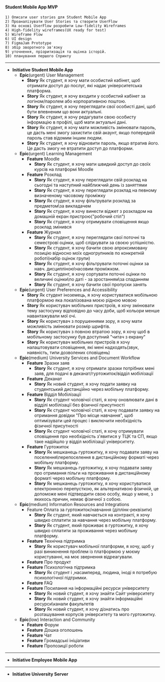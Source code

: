  
#### Student Mobile App MVP
	1) Описати user stories для Student Mobile App
	2) Проаналізувати User Stories та створити UserFlow 
	3) На основі UserFlow розробити Low-fidelity Wireframes
	4) High-fidelity wireframes(UX ready for test)
	5) Wireframe Flow
	6) UI design
	7) FigmaJam Prototype
	8) збір зворотного зв'язку
	9) уточнення, пріоритизація та оцінка історій. 
	10) планування першого Спринту
---
- **Initiative Student Mobile App** 
	- **Epic**(urgent) User Management
		- **Story** Як студент, я хочу мати особистий кабінет, щоб отримати доступ до послуг, які надає університетська платформа.
		- **Story** Як студент, я хочу входити у особистий кабінет за логіном/паролем або корпоративною поштою.
		- **Story** Як студент, я хочу переглядати свої особисті дані, щоб бути впевненим що вони актуальні.
		- **Story** Як студент, я хочу редагувати свою особисту інформацію в профілі, щоб мати актуальні дані. 
		- **Story** Як студент, я хочу мати можливість змінювати пароль, це дасть мені змогу захистити свій акаунт, якщо попередній пароль став відомим іншим людям.
		- **Story** Як студент, я хочу відновити пароль, якщо втратив його. Це дасть змогу не втратити доступ до платформи. 
	- **Epic**(urgent) Learning Management
		- **Feature** Moodle
			- **Story** Як студент, я хочу мати швидкий доступ до своїх курсів на платформі Moodle
		- **Feature** Розклад
			- **Story** Як студент, я хочу переглядати свій розклад на сьогодні та наступний найближчий день із заняттями
			- **Story** Як студент, я хочу переглядати розклад на певному визначеному часовому проміжку
			- **Story** Як студент, я хочу фільтрувати розклад за предметом\за викладачем
			- **Story** Як студент, я хочу винести віджет з розкладом на домашній екран пристрою("робочий стіл")
			- **Story** Як студент, я хочу отримувати сповіщення якщо розклад змінився 
		- **Feature** Журнал
			- **Story** Як студент, я хочу переглядати свої поточні та семестрові оцінки, щоб слідкувати за своєю успішністю. 
			- **Story** Як студент, я хочу бачити свою апроксимовану позицію відносно моїх одногрупників по конкретній роботі(набір оцінок групи)
			- **Story** Як студент, я хочу фільтрувати поточні оцінки за навч. дисципліною\часовим проміжком.
			- **Story** Як студент, я хочу сортувати поточні оцінки по величині оцінки\по даті - за зростанням\за спаданням
			- **Story** Як студент, я хочу бачити свої пропуски занять
	- **Epic**(urgent) User Preferences and Accessibility
		- **Story** Як студент іноземець, я хочу користуватися мобільною платформою яка локалізована моєю рідною мовою
		- **Story** Як користувач мобільних пристроїв, я хочу змінювати тему застосунку відповідно до часу доби, щоб кольори менше навантажували мої очі.
		- **Story** Як користувач з порушеннями зору, я хочу мати можливість змінювати розмір шрифтів.
		- **Story** Як користувач з повною втратою зору, я хочу щоб в мобільному застосунку був доступний "читач з екрану"
		- **Story** Як користувач мобільних пристроїв я хочу налаштовувати сповіщення, які мені надходять(звук, наявність, типи дозволених сповіщень)
	- **Epic**(medium) University Services and Document Workflow
		- **Feature** Зразки заяв
			- **Story** Як студент, я хочу отримати зразки потрібних мені заяв, для подачі в деканат/гуртожиток/відділ мобілізації
		- **Feature** Деканат
			- **Story** Як новий студент, я хочу подати заявку на студентський дистанційно через мобільну платформу.
		- **Feature** Відділ Мобілізації
			- **Story** Як студент чоловічої статі, я хочу оновлювати дані в відділі мобілізації без фізичної присутності
			- **Story** Як студент чоловічої статі, я хочу подавати заявку на отримання довідки "Про місце навчання", щоб оптимізувати цей процес і виключити необхідність фізичної присутності
			- **Story** Як студент чоловічої статі, я хочу отримувати сповіщення про необхідність з'явитися у ТЦК та СП, якщо таке надійшло у відділ мобілізації університету. 
		- **Feature** Гуртожиток
			- **Story** Як мешканець гуртожитку, я хочу подавати заяву на поселення\перепоселення в дистанційному форматі через мобільну платформу.
			- **Story** Як мешканець гуртожитку, я хочу подавати заяву про отримання пільги на проживання в дистанційному форматі через мобільну платформу.
			- **Story** Як мешканець гуртожитку, я хочу користуватися електронною перепусткою, як альтернативою фізичній, це допоможе мені підтвердити свою особу, якщо у мене, з якихось причин, немає фізичної з собою.
	- **Epic**(medium) Information Resources and Integrations
		- Feature Оплата за гуртожиток/навчання (діплінк-реквізити)
			- **Story** Як студент, який навчається на контракті, я хочу швидко сплатити за навчання через мобільну платформу.
			- **Story** Як студент, який проживає в гуртожитку, я хочу швидко сплатити за проживання через мобільну платформу.
		- **Feature** Технічна підтримка
			- **Story** Як користувач мобільної платформи, я хочу, щоб у разі виникнення проблем із платформою у моєму користуванні, на моє звернення відреагували.
		- **Feature** Про продукт
		- **Feature** Психологічна підтримка
			- **Story** Як студент і ,насамперед, людина, іноді я потребую психологічної підтримки.
		- **Feature** FAQ
		- **Feature** Посилання на інформаційні ресурси університету
			- **Story** Як новий студент, я хочу знайти Сайт університету
			- **Story** Як новий студент, я хочу знайти інформаційні ресурси\канали факультетів
			- **Story** Як новий студент, я хочу дізнатись про розташування корпусів університету та мого гуртожитку.
	- **Epic**(low) Interaction and Community
		- **Feature** Форум
		- **Feature** Дошка оголошень
		- **Feature** Чат
		- **Feature** Громадські ініціативи
		- **Feature** Пропозиції роботи
---
- **Initiative Employee Mobile App** 
---
- **Initiative University Server**
